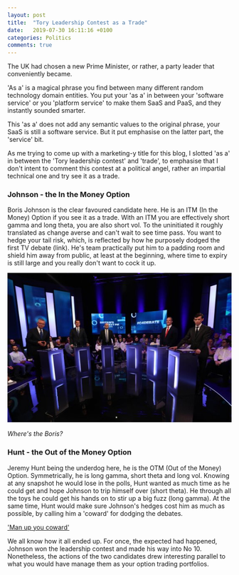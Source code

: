 ```yaml
---
layout: post
title:  "Tory Leadership Contest as a Trade"
date:   2019-07-30 16:11:16 +0100
categories: Politics
comments: true
---
```

The UK had chosen a new Prime Minister, or rather, a party leader that conveniently became.

<!--MORE-->

'As a' is a magical phrase you find between many different random technology domain entities. You put your 'as a' in between
your 'software service' or you 'platform service' to make them SaaS and PaaS, and they instantly sounded smarter.

This 'as a' does not add any semantic values to the original phrase, your SaaS is still a software service. But it put emphasise
on the latter part, the 'service' bit. 

As me trying to come up with a marketing-y title for this blog, I slotted 'as a' in between the 'Tory leadership contest' and
'trade', to emphasise that I don't intent to comment this contest at a political angel, rather an impartial technical one and 
try see it as a trade.

### Johnson - the In the Money Option
Boris Johnson is the clear favoured candidate here. He is an ITM (In the Money) Option if you see it as a trade. With an ITM you are
effectively short gamma and long theta, you are also short vol. To the uninitiated it roughly translated as change averse and
can't wait to see time pass. You want to hedge your tail risk, which, is reflected by how he purposely dodged the first TV debate (link).
He's team practically put him to a padding room and shield him away from public, at least at the beginning, where time to expiry is still
large and you really don't want to cock it up.

![Where's the Boris?](/assets/where-is-boris.jpg)

*Where's the Boris?*

### Hunt - the Out of the Money Option
Jeremy Hunt being the underdog here, he is the OTM (Out of the Money) Option. Symmetrically, he is long gamma, short theta and long vol.
Knowing at any snapshot he would lose in the polls, Hunt wanted as much time as he could get and hope Johnson to trip himself over (short theta).
He through all the toys he could get his hands on to stir up a big fuzz (long gamma). At the same time, Hunt would make sure Johnson's hedges 
cost him as much as possible, by calling him a 'coward' for dodging the debates. 

['Man up you coward'](https://www.reuters.com/article/uk-britain-eu-leader/johnson-is-a-coward-for-avoiding-debates-on-brexit-hunt-idUSKCN1TP0IA)

We all know how it all ended up. For once, the expected had happened, Johnson won the leadership contest and made his way into No 10.
Nonetheless, the actions of the two candidates drew interesting parallel to what you would have manage them as your option trading portfolios.
